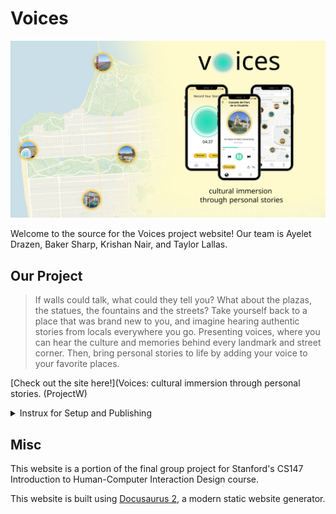 # Voices

![Voices Poster](https://github.com/bakerfugu/voices-everywhere-cs147/raw/main/static/assets/voices-pitch-slide-image.jpg)

Welcome to the source for the Voices project website! Our team is Ayelet Drazen, Baker Sharp, Krishan Nair, and Taylor Lallas.

## Our Project

> If walls could talk, what could they tell you? What about the plazas, the statues, the fountains and the streets? Take yourself back to a place that was brand new to you, and imagine hearing authentic stories from locals everywhere you go. Presenting voices, where you can hear the culture and memories behind every landmark and street corner. Then, bring personal stories to life by adding your voice to your favorite places.

[Check out the site here!](Voices: cultural immersion through personal stories. (ProjectW)

<details>
  <summary>Instrux for Setup and Publishing</summary>
  
  ## Team Install and Setup

Start by cloning/downloading this repo.

This project uses `yarn` as a package manager (it's basically the same thing as `npm`). Make sure you have the right yarn version with the command:

```console
yarn --version
```

*If this says anything other than `1.22.5`, ask me about it. This is unlikely to be a problem, but I think it's the most likely thing to go wrong while setting this up assuming y'all have git working.*

Next, install all the packages needed to run the website using this command:

```console
yarn install
```

Now you can boot up the localhost version of the website with:

```console
yarn start
```

This command will open up a browser window to the localhost website. Most changes are reflected live without having to restart the server or refresh the page.

After making any changes, push them up to the repo and let me know so I can deploy them. (Also I will need to add y'all as collaborators to the git repo so let me know the first time before you do this so we don't have to deal with pull requests.)

## Deployment

### Deploy to Github Pages (fast, for quickly showing changes to team)

Deploying to the github pages site is very quick. Make sure the github `url` and `baseUrl` options are uncommented in  `docusaurus.config.js`, and the Stanford options are commented out, so it looks like this:

```javascript
// Url options to deploy to github pages
url: 'https://bakerfugu.github.io',
baseUrl: '/voices-everywhere-cs147/',

// Url options to deploy to stanford myth server
// url: 'http://web.stanford.edu',
// baseUrl: '/class/cs147/projects/ArtsandCulture/Voices/',
```

Then run the deploy command (replacing `bakerfugu` with your github username):

```console
GIT_USER=bakerfugu yarn deploy
```

### Deploy to Stanford myth servers (slow, for publishing stuff when we're asked to)

Deploying to the Stanford myth servers is a bit more complicated. First, we want push a build of the site to the "stanford" branch. To set this up, make sure the `url` and `baseUrl` options in `docusaurus.config.js` are set to the stanford ones, and the github pages options are commented out. It should look like this:

```javascript
// Url options to deploy to github pages
// url: 'https://bakerfugu.github.io',
// baseUrl: '/voices-everywhere-cs147/',

// Url options to deploy to stanford myth server
url: 'http://web.stanford.edu',
baseUrl: '/class/cs147/projects/ArtsandCulture/Voices/',
```

Then run this terminal command (replace `bakerfugu` with your github username):

```console
GIT_USER=bakerfugu DEPLOYMENT_BRANCH=stanford yarn deploy
```

That command will take a moment, so while that's happening open another terminal window and login to the myth server (replace `bakers` with your SUNET):

```console
ssh bakers@myth.stanford.edu
```

Type in your password, then navigate to our team directory on the myth server:

```console
cd /afs/ir/class/cs147/WWW/projects/ArtsandCulture/Voices
```

If you type `ls` now, you should see a bunch of random files from when we built the website last time. Get rid of them (make sure you haven't moved from the directory above when you do this, deleting other people's stuff would be very bad):

```console
rm -r -d -v -f ./*
```

Our team directory should be empty now, so let's download the new build of the website. Make sure the `yarn deploy` from the other terminal window finished without throwing any errors. It's usually worth [checking the stanford branch](https://github.com/bakerfugu/voices-everywhere-cs147/tree/stanford) to see if all the files there are recent.

```console
wget https://github.com/bakerfugu/voices-everywhere-cs147/archive/stanford.zip
```

Once we have the zip downloaded, unzip it:

```console
unzip stanford.zip
```

The zip file makes a directory with all the build stuff in it, but we want all of that at the root level of our project folder, so move all the files inside of it one level up:

```console
mv DIRECTORY_NAME/* .
```

You should be done now. Check http://web.stanford.edu/class/cs147/projects/ArtsandCulture/Voices/ to see if the changes show up!
  
</details>

## Misc

This website is a portion of the final group project for Stanford's CS147 Introduction to Human-Computer Interaction Design course.

This website is built using [Docusaurus 2](https://v2.docusaurus.io/), a modern static website generator.
